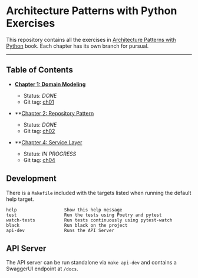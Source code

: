 # Architecture Patterns with Python Exercises
This repository contains all the exercises in [Architecture Patterns with Python](https://www.cosmicpython.com/)
book. Each chapter has its own branch for pursual.

---

## Table of Contents

- **[Chapter 1: Domain Modeling](https://www.cosmicpython.com/book/chapter_01_domain_model.html)**
  - Status: *DONE*
  - Git tag: [ch01](https://github.com/jamescarr/cosmicpython/tree/ch01)

- **[Chapter 2: Repository Pattern](https://www.cosmicpython.com/book/chapter_02_repository.html)
  - Status: *DONE*
  - Git tag: [ch02](https://github.com/jamescarr/cosmicpython/tree/ch02)

- **[Chapter 4: Service Layer](https://www.cosmicpython.com/book/chapter_04_service_layer.html)
  - Status: *IN PROGRESS*
  - Git tag: [ch04](https://github.com/jamescarr/cosmicpython/tree/ch04)


## Development
There is a `Makefile` included with the targets listed when running the default
help target.

```
help                  Show this help message
test                  Run the tests using Poetry and pytest
watch-tests           Run tests continuously using pytest-watch
black                 Run black on the project
api-dev               Runs the API Server
```

## API Server
The API server can be run standalone via `make api-dev` and contains a SwaggerUI
endpoint at `/docs`.
